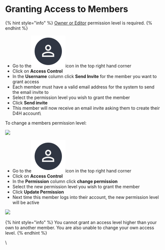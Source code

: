 # Granting Access to Members

{% hint style="info" %}
[Owner or Editor](../../user-access/permissions/) permission level is required.
{% endhint %}

* Go to the<img src="../../.gitbook/assets/User Icon" alt="" data-size="line">icon in the top right hand corner
* Click on **Access Control**
* In the **Username** column click **Send Invite** for the member you want to grant access
* Each member must have a valid email address for the system to send the email invite to
* Select the permission level you wish to grant the member
* Click **Send invite**
* This member will now receive an email invite asking them to create their D4H account\


To change a members permission level:

![](<../../.gitbook/assets/granting access to members 1.gif>)

* Go to the<img src="../../.gitbook/assets/User Icon" alt="" data-size="line">icon in the top right hand corner
* Click on **Access Control**
* In the **Permission** column click **change permission**
* Select the new permission level you wish to grant the member
* Click **Update Permission**
* Next time this member logs into their account, the new permission level will be active

![](<../../.gitbook/assets/granting access to members 2.gif>)

{% hint style="info" %}
You cannot grant an access level higher than your own to another member. You are also unable to change your own access level. &#x20;
{% endhint %}

\
